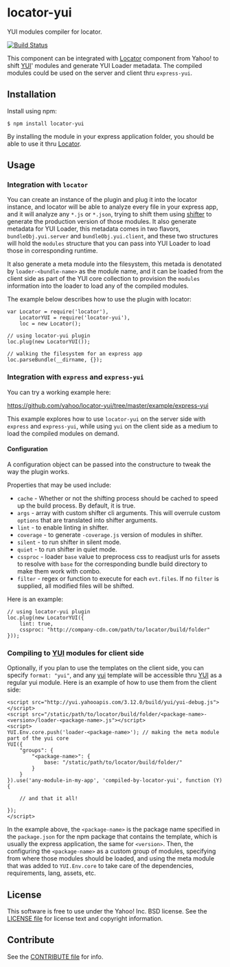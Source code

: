locator-yui
===========

YUI modules compiler for locator.

[![Build Status](https://travis-ci.org/yahoo/locator-yui.png?branch=master)](https://travis-ci.org/yahoo/locator-yui)

This component can be integrated with [Locator][] component from Yahoo! to shift [YUI][]' modules and generate YUI Loader metadata. The compiled modules could be used on the server and client thru `express-yui`.

[Locator]: https://github.com/yahoo/locator
[YUI]: https://github.com/yui/yui3
[shifter]: https://github.com/yui/shifter
[YAF]: http://yuilibrary.com/yui/docs/app/


Installation
------------

Install using npm:

```shell
$ npm install locator-yui
```

By installing the module in your express application folder, you should be able to use it thru [Locator][].


Usage
-----

### Integration with `locator`

You can create an instance of the plugin and plug it into the locator instance, and locator will be able to analyze every file in your express app, and it will analyze any `*.js` or `*.json`, trying to shift them using [shifter][] to generate the production version of those modules. It also generate metadata for YUI Loader, this metadata comes in two flavors, `bundleObj.yui.server` and `bundleObj.yui.client`, and these two structures will hold the `modules` structure that you can pass into YUI Loader to load those in corresponding runtime.

It also generate a meta module into the filesystem, this metada is denotated by `loader-<bundle-name>` as the module name, and it can be loaded from the client side as part of the YUI core collection to provision the `modules` information into the loader to load any of the compiled modules.

The example below describes how to use the plugin with locator:

```
var Locator = require('locator'),
    LocatorYUI = require('locator-yui'),
    loc = new Locator();

// using locator-yui plugin
loc.plug(new LocatorYUI());

// walking the filesystem for an express app
loc.parseBundle(__dirname, {});
```

### Integration with `express` and `express-yui`

You can try a working example here:

https://github.com/yahoo/locator-yui/tree/master/example/express-yui

This example explores how to use `locator-yui` on the server side with `express` and `express-yui`, while using `yui` on the client side as a medium to load the compiled modules on demand.

#### Configuration

A configuration object can be passed into the constructure to tweak the way the plugin works.

Properties that may be used include:

* `cache` - Whether or not the shifting process should be cached to speed up the build process. By default, it is true.
* `args` - array with custom shifter cli arguments. This will overrule custom `options` that are translated into shifter arguments.
* `lint` - to enable linting in shifter.
* `coverage` - to generate `-coverage.js` version of modules in shifter.
* `silent` - to run shifter in silent mode.
* `quiet` - to run shifter in quiet mode.
* `cssproc` - loader `base` value to preprocess css to readjust urls for assets to resolve with `base` for the corresponding bundle build directory to make them work with combo.
* `filter` - regex or function to execute for each `evt.files`. If no `filter` is supplied, all modified files will be shifted.

Here is an example:

```
// using locator-yui plugin
loc.plug(new LocatorYUI({
    lint: true,
    cssproc: "http://company-cdn.com/path/to/locator/build/folder"
}));
```

### Compiling to [YUI][] modules for client side

Optionally, if you plan to use the templates on the client side, you can specify `format: "yui"`, and any [yui][] template will be accessible thru [YUI][] as a regular yui module. Here is an example of how to use them from the client side:

```
<script src="http://yui.yahooapis.com/3.12.0/build/yui/yui-debug.js"></script>
<script src="/static/path/to/locator/build/folder/<package-name>-<version>/loader-<package-name>.js"></script>
<script>
YUI.Env.core.push('loader-<package-name>'); // making the meta module part of the yui core
YUI({
    "groups": {
        "<package-name>": {
            base: "/static/path/to/locator/build/folder/"
        }
    }
}).use('any-module-in-my-app', 'compiled-by-locator-yui', function (Y) {

    // and that it all!

});
</script>
```

In the example above, the `<package-name>` is the package name specified in the `package.json` for the npm package that contains the template, which is usually the express application, the same for `<version>`. Then, the configuring the `<package-name>` as a custom group of modules, specifying from where those modules should be loaded, and using the meta module that was added to `YUI.Env.core` to take care of the dependencies, requirements, lang, assets, etc.


License
-------

This software is free to use under the Yahoo! Inc. BSD license.
See the [LICENSE file][] for license text and copyright information.

[LICENSE file]: https://github.com/yahoo/locator-yui/blob/master/LICENSE.md


Contribute
----------

See the [CONTRIBUTE file][] for info.

[CONTRIBUTE file]: https://github.com/yahoo/locator-yui/blob/master/CONTRIBUTE.md
